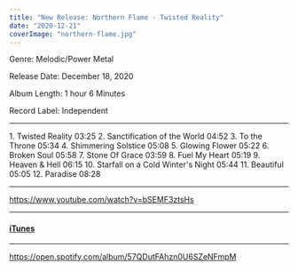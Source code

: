 ```yaml
---
title: "New Release: Northern Flame - Twisted Reality"
date: "2020-12-21"
coverImage: "northern-flame.jpg"
---
```


Genre: Melodic/Power Metal

Release Date: December 18, 2020

Album Length: 1 hour 6 Minutes

Record Label: Independent

* * *

1\. Twisted Reality 03:25 2. Sanctification of the World 04:52 3. To the Throne 05:34 4. Shimmering Solstice 05:08 5. Glowing Flower 05:22 6. Broken Soul 05:58 7. Stone Of Grace 03:59 8. Fuel My Heart 05:19 9. Heaven & Hell 06:15 10. Starfall on a Cold Winter's Night 05:44 11. Beautiful 05:05 12. Paradise 08:28

* * *

https://www.youtube.com/watch?v=bSEMF3ztsHs

* * *

#### [iTunes](https://music.apple.com/ca/album/twisted-reality/1543915062)

* * *

https://open.spotify.com/album/57QDutFAhzn0U6SZeNFmpM
